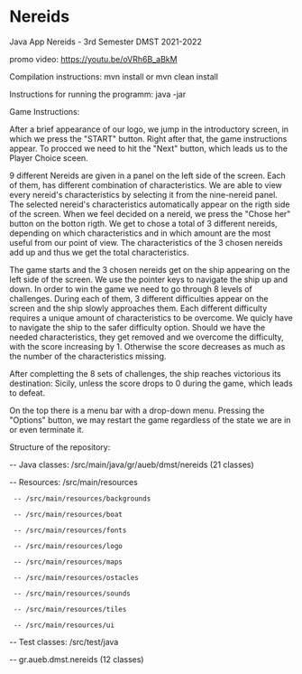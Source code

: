 # Nereids 
Java App Nereids - 3rd Semester DMST 2021-2022


promo video: https://youtu.be/oVRh6B_aBkM


Compilation instructions: mvn install or mvn clean install


Instructions for running the programm: java -jar 


Game Instructions: 

  After a brief appearance of our logo, we jump in the introductory screen, in which we press the "START" button. Right after that, the game instructions appear. To procced we need to hit the "Next" button, which leads us to the Player Choice sceen. 
  
  9 different Nereids are given in a panel on the left side of the screen. Each of them, has different combination of characteristics. We are able to view every nereid's characteristics by selecting it from the nine-nereid panel. The selected nereid's characteristics automatically appear on the rigth side of the screen. When we feel decided on a nereid, we press the "Chose her" button on the botton rigth. We get to chose a total of 3 different nereids, depending on which characteristics and in which amount are the most useful from our point of view. The characteristics of the 3 chosen nereids add up and thus we get the total characteristics.
  
  The game starts and the 3 chosen nereids get on the ship appearing on the left side of the screen. We use the pointer keys to navigate the ship up and down. 
  In order to win the game we need to go through 8 levels of challenges. During each of them, 3 different difficulties appear on the screen and the ship slowly approaches them. Each different difficulty requires a unique amount of characteristics to be overcome. We quicly have to navigate the ship to the safer difficulty option. Should we have the needed characteristics, they get removed and we overcome the difficulty, with the score increasing by 1. Otherwise the score decreases as much as the number of the characteristics missing. 
  
  After completting the 8 sets of challenges, the ship reaches victorious its destination: Sicily, unless the score drops to 0 during the game, which leads to defeat.
  
  On the top there is a menu bar with a drop-down menu. Pressing the "Options" button, we may restart the game regardless of the state we are in or even terminate it.
  

Structure of the repository: 

-- Java classes: /src/main/java/gr/aueb/dmst/nereids (21 classes)

-- Resources: /src/main/resources

     -- /src/main/resources/backgrounds
     
     -- /src/main/resources/boat
     
     -- /src/main/resources/fonts
     
     -- /src/main/resources/logo
     
     -- /src/main/resources/maps
     
     -- /src/main/resources/ostacles
     
     -- /src/main/resources/sounds
     
     -- /src/main/resources/tiles
     
     -- /src/main/resources/ui
     
-- Test classes: /src/test/java 

  -- gr.aueb.dmst.nereids (12 classes)
